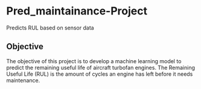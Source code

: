 # Pred_maintainance-Project
Predicts RUL based on sensor data
## Objective
The objective of this project is to develop a machine learning model to predict the remaining useful life of aircraft turbofan engines. The Remaining Useful Life (RUL) is the amount of cycles an engine has left before it needs maintenance.
